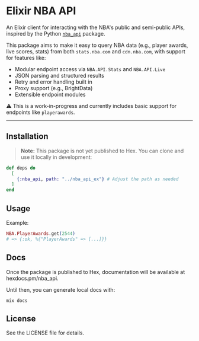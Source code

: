 # Elixir NBA API

An Elixir client for interacting with the NBA's public and semi-public APIs, inspired by the Python [`nba_api`](https://github.com/swar/nba_api) package.

This package aims to make it easy to query NBA data (e.g., player awards, live scores, stats) from both `stats.nba.com` and `cdn.nba.com`, with support for features like:

- Modular endpoint access via `NBA.API.Stats` and `NBA.API.Live`
- JSON parsing and structured results
- Retry and error handling built in
- Proxy support (e.g., BrightData)
- Extensible endpoint modules

⚠️ This is a work-in-progress and currently includes basic support for endpoints like `playerawards`.

---

## Installation

> **Note:** This package is not yet published to Hex. You can clone and use it locally in development:

```elixir
def deps do
  [
    {:nba_api, path: "../nba_api_ex"} # Adjust the path as needed
  ]
end
```

## Usage

Example:

```elixir
NBA.PlayerAwards.get(2544)
# => {:ok, %{"PlayerAwards" => [...]}}
```

## Docs

Once the package is published to Hex, documentation will be available at hexdocs.pm/nba_api.

Until then, you can generate local docs with:

```
mix docs
```

## License

See the LICENSE file for details.
